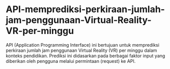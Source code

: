 # API-memprediksi-perkiraan-jumlah-jam-penggunaan-Virtual-Reality-VR-per-minggu

API (Application Programming Interface) ini bertujuan untuk memprediksi perkiraan jumlah jam penggunaan Virtual Reality (VR) per minggu dalam konteks pendidikan. Prediksi ini didasarkan pada berbagai faktor input yang diberikan oleh pengguna melalui permintaan (request) ke API.
